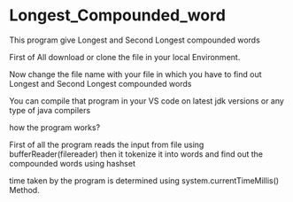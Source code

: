# Longest_Compounded_word
This program give Longest and Second Longest compounded words

First of All download or clone the file in your local Environment.

Now change the file name with your file in which you have to find out Longest and Second Longest compounded words

You can compile that program in your VS code on latest jdk versions or any type of java compilers
  
how the program works?

First of all the program reads the input from file using bufferReader(filereader) then it tokenize it into words and find out the compounded words using hashset

time taken by the program is determined using system.currentTimeMillis() Method.

